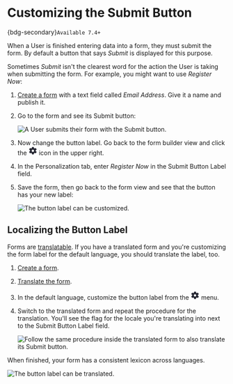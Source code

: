 # Customizing the Submit Button

{bdg-secondary}`Available 7.4+`

When a User is finished entering data into a form, they must submit the form. By default a button that says _Submit_ is displayed for this purpose.

Sometimes _Submit_ isn't the clearest word for the action the User is taking when submitting the form. For example, you might want to use _Register Now_:

1. [Create a form](./creating-forms.md) with a text field called _Email Address_. Give it a name and publish it.

1. Go to the form and see its Submit button:

   ![A User submits their form with the Submit button.](./customizing-the-submit-button/images/02.png)

1. Now change the button label. Go back to the form builder view and click the ![Settings](../../../images/icon-settings.png) icon in the upper right.

1. In the Personalization tab, enter _Register Now_ in the Submit Button Label field.

1. Save the form, then go back to the form view and see that the button has your new label:

   ![The button label can be customized.](./customizing-the-submit-button/images/01.png)

## Localizing the Button Label

Forms are [translatable](./translating-forms.md). If you have a translated form and you're customizing the form label for the default language, you should translate the label, too.

1. [Create a form](./creating-forms.md).
1. [Translate the form](./translating-forms.md).
1. In the default language, customize the button label from the ![Settings](../../../images/icon-settings.png) menu.
1. Switch to the translated form and repeat the procedure for the translation. You'll see the flag for the locale you're translating into next to the Submit Button Label field.

   ![Follow the same procedure inside the translated form to also translate its Submit button.](./customizing-the-submit-button/images/03.png)

When finished, your form has a consistent lexicon across languages.

![The button label can be translated.](./customizing-the-submit-button/images/04.png)


